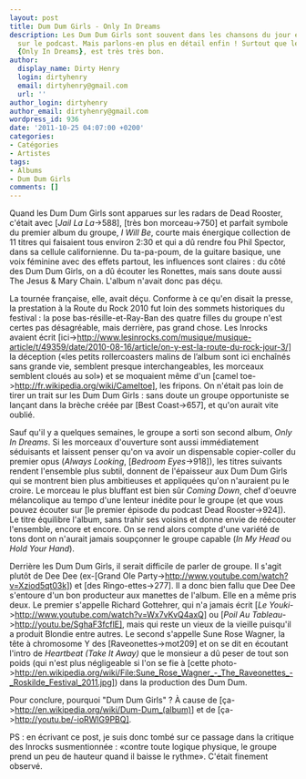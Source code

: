 ```yaml
---
layout: post
title: Dum Dum Girls - Only In Dreams
description: Les Dum Dum Girls sont souvent dans les chansons du jour et sont aussi
  sur le podcast. Mais parlons-en plus en détail enfin ! Surtout que leur second album,
  {Only In Dreams}, est très très bon.
author:
  display_name: Dirty Henry
  login: dirtyhenry
  email: dirtyhenry@gmail.com
  url: ''
author_login: dirtyhenry
author_email: dirtyhenry@gmail.com
wordpress_id: 936
date: '2011-10-25 04:07:00 +0200'
categories:
- Catégories
- Artistes
tags:
- Albums
- Dum Dum Girls
comments: []
---
```

Quand les Dum Dum Girls sont apparues sur les radars de Dead Rooster, c'était avec [*Jail La La*->588], [très bon morceau->750] et parfait symbole du premier album du groupe, *I Will Be*, courte mais énergique collection de 11 titres qui faisaient tous environ 2:30 et qui a dû rendre fou Phil Spector, dans sa cellule californienne. Du ta-pa-poum, de la guitare basique, une voix féminine avec des effets partout, les influences sont claires : du côté des Dum Dum Girls, on a dû écouter les Ronettes, mais sans doute aussi The Jesus & Mary Chain. L'album n'avait donc pas déçu.

<img493>

La tournée française, elle, avait déçu. Conforme à ce qu'en disait la presse, la prestation à la Route du Rock 2010 fut loin des sommets historiques du festival : la pose bas-résille-et-Ray-Ban des quatre filles du groupe n'est certes pas désagréable, mais derrière, pas grand chose. Les Inrocks avaient écrit [ici->http://www.lesinrocks.com/musique/musique-article/t/49359/date/2010-08-16/article/on-y-est-la-route-du-rock-jour-3/] la déception («les petits rollercoasters malins de l’album sont ici enchaînés sans grande vie, semblent presque interchangeables, les morceaux semblent cloués au sol») et se moquaient même d'un [camel toe->http://fr.wikipedia.org/wiki/Cameltoe], les fripons. On n'était pas loin de tirer un trait sur les Dum Dum Girls : sans doute un groupe opportuniste se lançant dans la brèche créée par [Best Coast->657], et qu'on aurait vite oublié.

<img491>

Sauf qu'il y a quelques semaines, le groupe a sorti son second album, *Only In Dreams*. Si les morceaux d'ouverture sont aussi immédiatement séduisants et laissent penser qu'on va avoir un dispensable copier-coller du premier opus (*Always Looking*, [*Bedroom Eyes*->918]), les titres suivants rendent l'ensemble plus subtil, donnent de l'épaisseur aux Dum Dum Girls qui se montrent bien plus ambitieuses et appliquées qu'on n'auraient pu le croire. Le morceau le plus bluffant est bien sûr *Coming Down*, chef d'oeuvre mélancolique au tempo d'une lenteur inédite pour le groupe (et que vous pouvez écouter sur [le premier épisode du podcast Dead Rooster->924]). Le titre équilibre l'album, sans trahir ses voisins et donne envie de réécouter l'ensemble, encore et encore. On se rend alors compte d'une variété de tons dont on n'aurait jamais soupçonner le groupe capable (*In My Head* ou *Hold Your Hand*).

<img492>

Derrière les Dum Dum Girls, il serait difficile de parler de groupe. Il s'agit plutôt de Dee Dee (ex-[Grand Ole Party->http://www.youtube.com/watch?v=Xziod5qt03k]) et [des Ringo-ettes->277]. Il a donc bien fallu que Dee Dee s'entoure d'un bon producteur aux manettes de l'album. Elle en a même pris deux. Le premier s'appelle Richard Gottehrer, qui n'a jamais écrit [*Le Youki*->http://www.youtube.com/watch?v=Wx7vKvQ4axQ] ou [*Poil Au Tableau*->http://youtu.be/SghaF3fcflE], mais qui reste un vieux de la vieille puisqu'il a produit Blondie entre autres. Le second s'appelle Sune Rose Wagner, la tête à chromosome Y des [Raveonettes->mot209] et on se dit en écoutant l'intro de *Heartbeat (Take It Away)* que le monsieur a dû peser de tout son poids (qui n'est plus négligeable si l'on se fie à [cette photo->http://en.wikipedia.org/wiki/File:Sune_Rose_Wagner_-_The_Raveonettes_-_Roskilde_Festival_2011.jpg]) dans la production des Dum Dum.

Pour conclure, pourquoi "Dum Dum Girls" ? À cause de [ça->http://en.wikipedia.org/wiki/Dum-Dum_(album)] et de [ça->http://youtu.be/-ioRWlG9PBQ].

PS : en écrivant ce post, je suis donc tombé sur ce passage dans la critique des Inrocks susmentionnée : «contre toute logique physique, le groupe prend un peu de hauteur quand il baisse le rythme». C'était finement observé.
